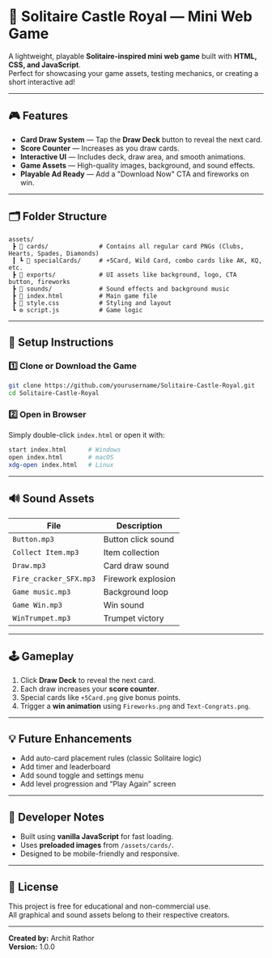 # 🏰 Solitaire Castle Royal — Mini Web Game

A lightweight, playable **Solitaire-inspired mini web game** built with **HTML, CSS, and JavaScript**.  
Perfect for showcasing your game assets, testing mechanics, or creating a short interactive ad!

---

## 🎮 Features

- **Card Draw System** — Tap the **Draw Deck** button to reveal the next card.
- **Score Counter** — Increases as you draw cards.
- **Interactive UI** — Includes deck, draw area, and smooth animations.
- **Game Assets** — High-quality images, background, and sound effects.
- **Playable Ad Ready** — Add a "Download Now" CTA and fireworks on win.

---

## 🗂️ Folder Structure

```
assets/
 ┣ 📁 cards/              # Contains all regular card PNGs (Clubs, Hearts, Spades, Diamonds)
 ┃ ┗ 📁 specialCards/     # +5Card, Wild Card, combo cards like AK, KQ, etc.
 ┣ 📁 exports/            # UI assets like background, logo, CTA button, fireworks
 ┣ 📁 sounds/             # Sound effects and background music
 ┣ 🎴 index.html          # Main game file
 ┣ 🎨 style.css           # Styling and layout
 ┗ ⚙️ script.js           # Game logic
```

---

## 🧩 Setup Instructions

### 1️⃣ Clone or Download the Game
```bash
git clone https://github.com/yourusername/Solitaire-Castle-Royal.git
cd Solitaire-Castle-Royal
```

### 2️⃣ Open in Browser
Simply double-click `index.html` or open it with:
```bash
start index.html      # Windows
open index.html       # macOS
xdg-open index.html   # Linux
```

---

## 🔊 Sound Assets
| File | Description |
|------|--------------|
| `Button.mp3` | Button click sound |
| `Collect Item.mp3` | Item collection |
| `Draw.mp3` | Card draw sound |
| `Fire_cracker_SFX.mp3` | Firework explosion |
| `Game music.mp3` | Background loop |
| `Game Win.mp3` | Win sound |
| `WinTrumpet.mp3` | Trumpet victory |

---

## 🕹️ Gameplay
1. Click **Draw Deck** to reveal the next card.
2. Each draw increases your **score counter**.
3. Special cards like `+5Card.png` give bonus points.
4. Trigger a **win animation** using `Fireworks.png` and `Text-Congrats.png`.

---

## 💡 Future Enhancements
- Add auto-card placement rules (classic Solitaire logic)
- Add timer and leaderboard
- Add sound toggle and settings menu
- Add level progression and “Play Again” screen

---

## 🧠 Developer Notes
- Built using **vanilla JavaScript** for fast loading.
- Uses **preloaded images** from `/assets/cards/`.
- Designed to be mobile-friendly and responsive.

---

## 🧰 License
This project is free for educational and non-commercial use.  
All graphical and sound assets belong to their respective creators.

---

**Created by:** Archit Rathor  
**Version:** 1.0.0 
